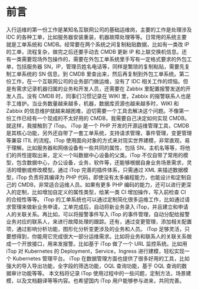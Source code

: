 # 前言

入行运维的第一份工作是某知名互联网公司的基础运维岗，主要的工作是处理涉及 IDC 的各种工单，比如服务器安装重装，机器故障处理等等。日常用的系统主要就是工单系统和 CMDB。经常要在两个系统之间复制粘贴数据，比如有一类改 IP 的工单，流程复杂，做完之后还要手动去 CMDB 更新 IP 和上联交换机信息。还有一类需要现场外包操作的，需要在外包工单系统里手写有一定格式要求的外包工单，包括服务器 SN，IP，管理员姓名电话等，同样是繁琐的复制粘贴，需要先复制工单系统的 SN 信息，到 CMDB 里查出来，然后再复制到外包工单系统。第二份工作，在一个互联网公司的业务部门做运维，没有了 IDC 相关工作的烦恼。但是有需求记录机器归属的业务和开发人员，还需要在 Zabbix 里配置报警发送的开发人员。没有 CMDB 时，同事们习惯记录在 WIKI 里，Zabbix 的报警联系人也是手工维护。当业务数量越来越多，机器，数据库资源也越来越多时，WIKI 和 Zabbix 的信息维护就越来越困难，迫切需要一个工具去解决这个问题。不像第一份工作已经有一个现成的不太好用的 CMDB，我需要自己决定如何实现 CMDB。就这样，我接触到了 iTop。
iTop 是一个 PHP 开发的开源运维管理工具，CMDB 是其核心功能，另外还自带了一套工单系统，支持请求管理，事件管理，变更管理等兼容 ITIL 的流程。iTop 使用面向对象的方式来对现实世界建模，非常直观，易于理解。比如服务器和网络设备有一些共同的属性，包括 SN，主机名等等，将他们的共性提取出来，定义一个叫数据中心设备的父类。iTop 不仅自带了常用的模型，包含数据中心，办公设备，业务，软件等，还能够根据自身业务场景需求，灵活的增删或修改模型。通过 iTop 完善的插件体系，只需通过 XML 来描述数据模型，iTop 负责将其编译为 PHP 代码，即使没有太多编程能力，也能设计和定制自己的 CMDB，非常适合运维人员。如果有更多 PHP 编码的能力，还可以进行更深入的定制，比如增加自定义的属性类型，给某一类 CI 增加操作，写入前检查 CI 的合规性等等。
iTop 的工单系统也可以通过定制简化很多运维工作，比如通过请求管理来做新业务申请，工单完成后，自动将新业务录入 iTop，并且建立和申请人的关联关系。再比如，可以将报警事件写入 iTop 的事件管理，自动分配给报警业务对应的联系人，来进行故障处理的跟踪。还有，通过变更管理，添加相关配置项，通过影响分析功能，图形化分析变更涉及的业务和人员。
iTop 足够灵活，只要想得到，你能用它完成很大一部分运维需求。比如将业务和联系人的关联关系做成一个开放接口，用来发报警。比如基于 iTop 做了一个 URL 监控系统。比如用 iTop 对 Kubernetes 的 Deployment，Service，Ingress 进行建模，轻松实现一个 Kubernetes 管理平台。
iTop 在数据管理方面也提供了很多好用的工具，比如强大的导入导出功能，全字段的筛选功能，OQL 查询功能，基于 OQL 查询的数据审计功能等等。
本文档将记录 iTop 使用过程中的一些问题，定制方法，场景建模，以及文档翻译等等内容。也希望国内 iTop 用户能够参与进来，共同完善。